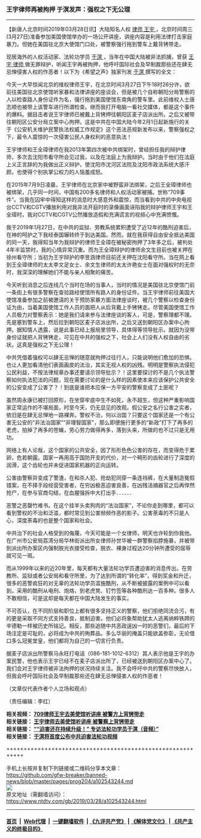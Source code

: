 ### 王宇律师再被拘押 于溟发声：强权之下无公理
------------------------

<div class="post_content" itemprop="articleBody">
 <p>
  【新唐人北京时间2019年03月28日讯】大陆知名人权
  <a href="https://www.ntdtv.com/gb/律师.htm">
   律师
  </a>
  <a href="https://www.ntdtv.com/gb/王宇.htm">
   王宇
  </a>
  ，北京时间周三(3月27日)准备参加美国使馆举办的一场公开讲座，讲座内容是利用法律打击家庭暴力。但她在美国驻北京大使馆门口处，被警察强行拖到警车上戴背铐带走。
 </p>
 <p>
  现居海外的人权活动家、法轮功学员
  <a href="https://www.ntdtv.com/gb/于溟.htm">
   于溟
  </a>
  ，当年在中国大陆被非法抓捕，曾获
  <a href="https://www.ntdtv.com/gb/王宇.htm">
   王宇
  </a>
  <a href="https://www.ntdtv.com/gb/律师.htm">
   律师
  </a>
  做无罪辩护，听闻王宇再被拘押，他呼吁国际社会及早制裁那些还在肆无忌惮侵害人权的作恶者！以下为《希望之声》独家刊发
  <a href="https://www.ntdtv.com/gb/于溟.htm">
   于溟
  </a>
  撰写的全文：
 </p>
 <p>
  今天一大早惊闻北京的维权律师王宇，在北京时间3月27日下午18时26分许，欲前往美国驻北京使馆听家暴和法律讲座的座谈会，但是被几个自称朝阳分局警察的人以检查路人身份证件为名，强行拖到美国使馆东南角的警车里。此前维权人士唐志顺也被带上该警车进行所谓检查。继而我打开电脑一看社交媒体，都是这个事件的爆料。据目击者说王宇律师已被戴上背铐押往朝阳区麦子店派出所。之后又被带往朝阳区公安分局立案中心拘押。这是中共在中国大陆今年2月1日起新施行的关于《公安机关维护民警执法权威工作规定》这个恶法恶规新发布以来，警察强权之下，最令人震惊的一次侵害公民人身权利的恶意执法！
 </p>
 <p>
  王宇律师和王全璋律师在我2013年第四次被中共绑架时，曾经担任我的辩护律师，多次去沈阳市看守所会见过我，以及在法庭上为我辩护。当时由于他们在法庭上义正言辞的为我做出正义辩护，使沈阳市沈河区法院及沈阳市政法系统大感汗颜，也使得个别执掌公权力的人恼羞成怒。
 </p>
 <p>
  在2015年7月9日凌晨，王宇律师在北京家中被野蛮非法绑架，之后王全璋律师也被绑架，几乎同一时间，中国有200多名律师和人权活动家被捕。世称“709事件”。当我在囚牢中得知这样的消息时大感意外和震惊，而当看到中共的中央电视台CCTV和CGTV播放利用对我非法开庭时的录像画面诬陷我的辩护律师王宇和王全璋时，我对CCTV和CGTV公然播放造假和充满谎言的视频心中充满愤慨。
 </p>
 <p>
  我于2019年1月27日，在中共的监狱、劳教系统累积遭受了近12年的酷刑迫害后，在神的呵护之下我经泰国辗转终于到达美国。然而，就在我获得自由安全抵达美国的同一天，我得知当年为我辩护的律师王全璋在被秘密拘押了3年多之后，被判处4年半监禁时，我的心情异常沉重。而为王全璋辩护的律师余文生目前也被关押在徐州看守所；当初为王宇辩护的李昱涵律师目前还关押在沈阳看守所。当在网上看到王全璋律师的太太李文足女士、余文生律师的太太许艳女士在面对强权时的无奈时，我深深的理解她们不能与亲人相聚的痛苦。
 </p>
 <p>
  今天听到消息之后连线几个当时在场的当事人，当时的情况是美国驻北京使馆门前一条街上有很多警察在查验路经使馆所有路人的身份证件。当王宇律师前往美国大使馆准备参加之前被邀请的关于预防家暴方面法律座谈时，被几个警察以检查身份证为由，当着美国使馆工作人员的面把人从后背戴上手铐铐走。尽管美国使馆工作人员极力对警察表示：她是我们请来参与法律座谈的客人，可是，警察理都不理。先是塞到警车上，然后拉到朝阳区麦子店派出所，之后又送到朝阳区办案中心拘押。据知情人透露，说是此事已经上报局里领导，具体得等领导批示。就因为没带身份证就把人背铐铐走，可见在中共的强权之下，社会上人们没有人权自由的劣状。这真是强权之下无公理！
 </p>
 <p>
  中共凭借着强权可以肆无忌惮的随意就拘押过往行人，只能说明他们愈加的恐惧。也让人更加看清他们表面画皮的法治，其实无视人权的凶残。明明是警察执法侵犯公民利益，不按法律规章办事还要请示领导批示？！这里要探讨的不是几个执法警察如何执法犯法的问题，现在需要讨论的是什么样的因素使本来应该保护公共安全的公安变成了公害了？！到底是谁把本应保一方平安的警察变成了土匪呢？
 </p>
 <p>
  虽然周永康已被打回原形，在坐穿牢底中生不如死，永不超生，但这种严重影响国家正常运作的不堪局面，时至今天，仍无显见的改观。假公安之名行公害之实者，依旧是在肆无忌惮地一路裸奔。警权不治，何以治国？只要这个国家还是一个有公害无公安的“非法治国家”“非理智国家”，那么即便施行更多的“新政”打下了再多的老虎，拍掉了再多的苍蝇，劳心劳力做得再多，落到头来，所做的也不过只是无用功。
 </p>
 <p>
  网络上有人论哉，这个国家的公共安全，因了形形色色公害的存在，而变得危于累卵，危若朝露。国家一再用高于国防开支的代价，对一个畸形的齿轮进行了深度的润滑，这个齿轮也并未促进国家机器的正向运转。
 </p>
 <p>
  公害由警察异变成了警渣，在和杀人犯、抢劫犯同穿一条连裆裤，在大量制造冤假错案，在不择手段经营受害者，在穷凶极恶迫害良善，在凶残活摘器官之后再悍然抢尸，在参与官商勾结，在血腥强拆中大打出手．．．．．．
 </p>
 <p>
  恶警之恶罄竹难书。在这个挂羊头卖狗肉的“法治国家”，不论你走到哪里，都可以看到警权的不治和泛滥，都时常见到公害频频作恶的影子。公害荼毒的不只是人心，深度荼毒的也是整个国家和社会。
 </p>
 <p>
  中共治下的社会人格受到的侮蔑，今天可能是一个女律师，明天也许轮到你我他。在广州市公安局荔湾分局华林街派出所女律师孙世华被一群警察掐脖施暴，并被带到派出所办案区内强制脱光衣接受检查，脱衣、裸身过程达20分钟所遭受的屈辱就可见一斑。
 </p>
 <p>
  而从1999年以来的近20年里，每天都有大量法轮功学员遭迫害的消息传出。在劳教所、监狱或者公安局和看守所里，为了达到所谓的“转化率”，得到奖金和升迁，很多的恶警疯狂的对无辜的法轮功学员滥施酷刑，从不断被披露的案例中可以看到，采用的酷刑从电刑、炮烙，到老虎凳、钉竹签等各种酷刑达一百多种。很多人不敢相信，可是这却是每天都在中国大陆发生的事实。
 </p>
 <p>
  不可否认，在不同阶层和职位上都有很多坚持正义的警察，他们拒绝同流合污，有的更是采取不同方式支持善良，抵制迫害。他们必将象帮助犹太人逃离纳粹铁蹄的辛德勒一样被历史所铭记。相反，那些追随中共恶政逞凶一时的恶警们，最后的下场注定是可耻的，必将成为中共的殉葬品。多么华丽的掩盖只能欲盖弥彰，无论借口多么冠冕堂皇，他们都将为自己的一切言行负责。
 </p>
 <p>
  据麦子店派出所警察马永旺打电话（086-181-1012-6312）其人表示他是王宇的办案民警，他也表示王宇已经不在麦子店派出所了，已经被送到朝阳区办案中心了。我们会对王宇律师被非法拘押的状况持续关注。我不会呼吁中共的警察尽快放人，但我会呼吁国际社会及早制裁那些还在肆无忌惮侵害人权的作恶者！
 </p>
 <p>
  （文章仅代表作者个人立场和观点）
 </p>
 <p>
  （责任编辑：李红）
 </p>
 <p>
  <strong>
   相关视频：
   <a href="https://www.ntdtv.com/b5/2019/03/28/a102543388.html">
    709律师王宇去美使馆听讲座 被警方上背铐带走
   </a>
   <br/>
   相关链接：
   <a href="https://www.ntdtv.com/b5/2019/03/28/a102543185.html">
    王宇律师去美使馆听讲座 被警察上背铐带走
   </a>
   <br/>
   相关链接：
   <a href="https://www.ntdtv.com/b5/2019/03/08/a102527763.html">
    ““迫害还在持续升级！” 专访法轮功学员于溟（音频）”
   </a>
   <br/>
   相关链接：
   <a href="https://www.ntdtv.com/b5/2019/03/07/a102526878.html">
    于溟将首度公布中共迫害法轮功视频
   </a>
  </strong>
 </p>
 <div class="single_ad">
 </div>
</div>

+++++++++++++++++++++++++++++++++++++++++++++++++++++++++++<br/><br/>
手机上长按并复制下列链接或二维码分享本文章：<br/>
https://github.com/gfw-breaker/banned-news/blob/master/pages/prog204/a102543244.md <br/>
<a href='https://github.com/gfw-breaker/banned-news/blob/master/pages/prog204/a102543244.md'><img src='https://github.com/gfw-breaker/banned-news/blob/master/pages/prog204/a102543244.md.png'/></a> <br/>
原文地址（需翻墙访问）：https://www.ntdtv.com/gb/2019/03/28/a102543244.html


------------------------
#### [首页](https://github.com/gfw-breaker/banned-news/blob/master/README.md) &nbsp;|&nbsp; [Web代理](https://github.com/labour-camp/helloworld) &nbsp;|&nbsp; [一键翻墙软件](https://github.com/gfw-breaker/nogfw/blob/master/README.md) &nbsp;| [《九评共产党》](https://github.com/gfw-breaker/9ping.md/blob/master/README.md#九评之一评共产党是什么) | [《解体党文化》](https://github.com/gfw-breaker/jtdwh.md/blob/master/README.md) | [《共产主义的终极目的》](https://github.com/gfw-breaker/gczydzjmd.md/blob/master/README.md)

